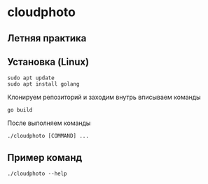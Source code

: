 # cloudphoto
## Летняя практика

## Установка (Linux)

```
sudo apt update
sudo apt install golang
```
Клонируем репозиторий и заходим внутрь вписываем команды

```
go build
```

После выполняем команды
```
./cloudphoto [COMMAND] ...
```

## Пример команд
```
./cloudphoto --help
```
